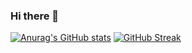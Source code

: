 ### Hi there 👋
[![Anurag's GitHub stats](https://github-readme-stats.vercel.app/api?username=tania-santos&show_icons=true&theme=radical&count_private=true)](https://github.com/tania-santos/github-readme-stats)
[![GitHub Streak](https://github-readme-streak-stats.herokuapp.com/?user=tania-santos)](https://git.io/streak-stats)
<!--
**tania-santos/tania-santos** is a ✨ _special_ ✨ repository because its `README.md` (this file) appears on your GitHub profile.

Here are some ideas to get you started:

- 🔭 I’m currently working on ...
- 🌱 I’m currently learning ...
- 👯 I’m looking to collaborate on ...
- 🤔 I’m looking for help with ...
- 💬 Ask me about ...
- 📫 How to reach me: ...
- 😄 Pronouns: ...
- ⚡ Fun fact: ...
-->
